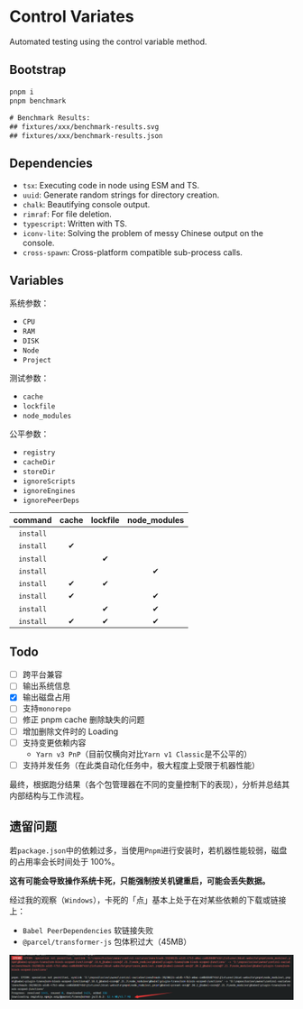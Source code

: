 # Control Variates

Automated testing using the control variable method.

## Bootstrap

```shell
pnpm i
pnpm benchmark
```

```text
# Benchmark Results:
## fixtures/xxx/benchmark-results.svg
## fixtures/xxx/benchmark-results.json
```

## Dependencies

- `tsx`: Executing code in node using ESM and TS.
- `uuid`: Generate random strings for directory creation.
- `chalk`: Beautifying console output.
- `rimraf`: For file deletion.
- `typescript`: Written with TS.
- `iconv-lite`: Solving the problem of messy Chinese output on the console.
- `cross-spawn`: Cross-platform compatible sub-process calls.

## Variables

系统参数：

- `CPU`
- `RAM`
- `DISK`
- `Node`
- `Project`

测试参数：

- `cache`
- `lockfile`
- `node_modules`

公平参数：

- `registry`
- `cacheDir`
- `storeDir`
- `ignoreScripts`
- `ignoreEngines`
- `ignorePeerDeps`

|  command  | cache | lockfile | node_modules |
| :-------: | :---: | :------: | :----------: |
| `install` |       |          |              |
| `install` |   ✔   |          |              |
| `install` |       |    ✔     |              |
| `install` |       |          |      ✔       |
| `install` |   ✔   |    ✔     |              |
| `install` |   ✔   |          |      ✔       |
| `install` |       |    ✔     |      ✔       |
| `install` |   ✔   |    ✔     |      ✔       |

## Todo

- [ ] 跨平台兼容
- [ ] 输出系统信息
- [x] 输出磁盘占用
- [ ] 支持`monorepo`
- [ ] 修正 pnpm cache 删除缺失的问题
- [ ] 增加删除文件时的 Loading
- [ ] 支持变更依赖内容
  - `Yarn v3 PnP`（目前仅横向对比`Yarn v1 Classic`是不公平的）
- [ ] 支持并发任务（在此类自动化任务中，极大程度上受限于机器性能）

最终，根据跑分结果（各个包管理器在不同的变量控制下的表现），分析并总结其内部结构与工作流程。

## 遗留问题

若`package.json`中的依赖过多，当使用`Pnpm`进行安装时，若机器性能较弱，磁盘的占用率会长时间处于 100%。

**这有可能会导致操作系统卡死，只能强制按关机键重启，可能会丢失数据。**

经过我的观察（`Windows`），卡死的「点」基本上处于在对某些依赖的下载或链接上：

- `Babel PeerDependencies` 软链接失败
- `@parcel/transformer-js` 包体积过大（45MB）

![boom](images/boom.png)
